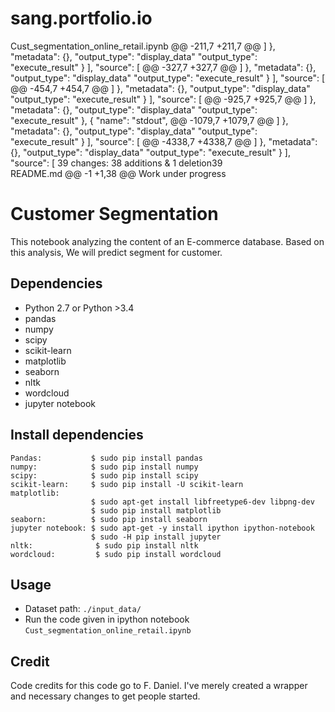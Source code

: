 # sang.portfolio.io
 
Cust_segmentation_online_retail.ipynb
@@ -211,7 +211,7 @@
      ]
     },
     "metadata": {},
     "output_type": "display_data"
     "output_type": "execute_result"
    }
   ],
   "source": [
@@ -327,7 +327,7 @@
      ]
     },
     "metadata": {},
     "output_type": "display_data"
     "output_type": "execute_result"
    }
   ],
   "source": [
@@ -454,7 +454,7 @@
      ]
     },
     "metadata": {},
     "output_type": "display_data"
     "output_type": "execute_result"
    }
   ],
   "source": [
@@ -925,7 +925,7 @@
      ]
     },
     "metadata": {},
     "output_type": "display_data"
     "output_type": "execute_result"
    },
    {
     "name": "stdout",
@@ -1079,7 +1079,7 @@
      ]
     },
     "metadata": {},
     "output_type": "display_data"
     "output_type": "execute_result"
    }
   ],
   "source": [
@@ -4338,7 +4338,7 @@
      ]
     },
     "metadata": {},
     "output_type": "display_data"
     "output_type": "execute_result"
    }
   ],
   "source": [
 39 changes: 38 additions & 1 deletion39  
README.md
@@ -1 +1,38 @@
Work under progress
# Customer Segmentation
This notebook analyzing the content of an E-commerce database. Based on this analysis, We will predict segment for customer. 

## Dependencies
* Python 2.7 or Python >3.4
* pandas
* numpy
* scipy
* scikit-learn
* matplotlib
* seaborn
* nltk
* wordcloud
* jupyter notebook

## Install dependencies
```
Pandas:           $ sudo pip install pandas
numpy:            $ sudo pip install numpy
scipy:            $ sudo pip install scipy
scikit-learn:     $ sudo pip install -U scikit-learn
matplotlib: 
                  $ sudo apt-get install libfreetype6-dev libpng-dev
                  $ sudo pip install matplotlib 
seaborn:          $ sudo pip install seaborn
jupyter notebook: $ sudo apt-get -y install ipython ipython-notebook
                  $ sudo -H pip install jupyter
nltk:              $ sudo pip install nltk
wordcloud:         $ sudo pip install wordcloud
```

## Usage
* Dataset path: `./input_data/`
* Run the code given in ipython notebook `Cust_segmentation_online_retail.ipynb`

## Credit

Code credits for this code go to F. Daniel. I've merely created a wrapper and necessary changes to get people started.
